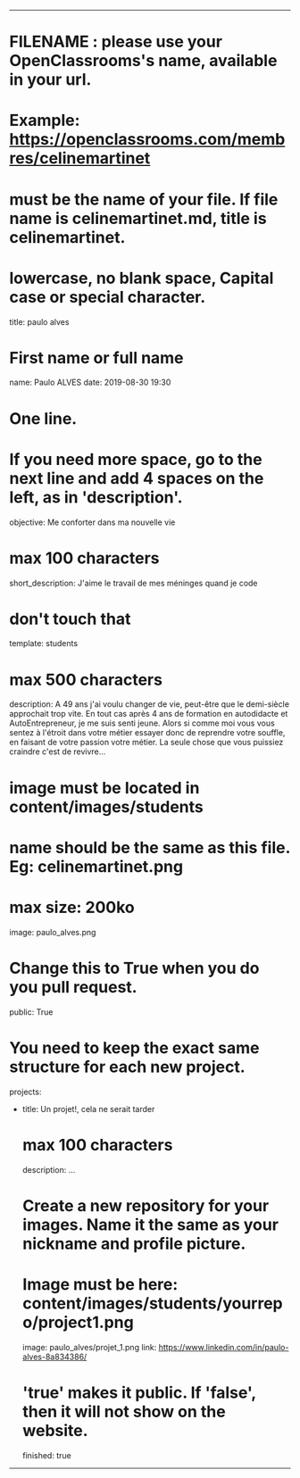 ---

# FILENAME : please use your OpenClassrooms's name, available in your url.
# Example: https://openclassrooms.com/membres/celinemartinet
# must be the name of your file. If file name is celinemartinet.md, title is celinemartinet.
# lowercase, no blank space, Capital case or special character.
title: paulo alves

# First name or full name
name: Paulo ALVES
date: 2019-08-30 19:30

# One line.
# If you need more space, go to the next line and add 4 spaces on the left, as in 'description'.
objective: Me conforter dans ma nouvelle vie

# max 100 characters
short_description: J'aime le travail de mes méninges quand je code

# don't touch that
template: students

# max 500 characters
description:
    A 49 ans j'ai voulu changer de vie, peut-être que le demi-siècle approchait trop vite.
    En tout cas après 4 ans de formation en autodidacte et AutoEntrepreneur, je me suis 
    senti jeune. Alors si comme moi vous vous sentez à l'étroit dans votre métier essayer
    donc de reprendre votre souffle, en faisant de votre passion votre métier. 
    La seule chose que vous puissiez craindre c'est de revivre...

# image must be located in content/images/students
# name should be the same as this file. Eg: celinemartinet.png
# max size: 200ko
image: paulo_alves.png

# Change this to True when you do you pull request.
public: True

# You need to keep the exact same structure for each new project.
projects:
  - title: Un projet!, cela ne serait tarder
    # max 100 characters
    description: ...
    # Create a new repository for your images. Name it the same as your nickname and profile picture.
    # Image must be here: content/images/students/yourrepo/project1.png
    image: paulo_alves/projet_1.png
    link: https://www.linkedin.com/in/paulo-alves-8a834386/
    # 'true' makes it public. If 'false', then it will not show on the website.
    finished: true
---